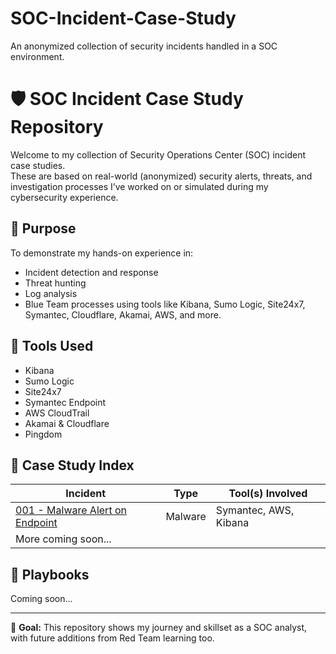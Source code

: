# SOC-Incident-Case-Study
An anonymized collection of security incidents handled in a SOC environment.

# 🛡️ SOC Incident Case Study Repository

Welcome to my collection of Security Operations Center (SOC) incident case studies.  
These are based on real-world (anonymized) security alerts, threats, and investigation processes I’ve worked on or simulated during my cybersecurity experience.

## 🎯 Purpose
To demonstrate my hands-on experience in:
- Incident detection and response
- Threat hunting
- Log analysis
- Blue Team processes using tools like Kibana, Sumo Logic, Site24x7, Symantec, Cloudflare, Akamai, AWS, and more.

## 🧰 Tools Used
- Kibana
- Sumo Logic
- Site24x7
- Symantec Endpoint
- AWS CloudTrail
- Akamai & Cloudflare
- Pingdom

## 📁 Case Study Index

| Incident | Type | Tool(s) Involved |
|---------|------|------------------|
| [001 - Malware Alert on Endpoint](./Incident-001-Malware-Alert.md) | Malware | Symantec, AWS, Kibana |
| More coming soon... | | |

## 🔐 Playbooks
Coming soon...

---

🧠 **Goal:** This repository shows my journey and skillset as a SOC analyst, with future additions from Red Team learning too.
